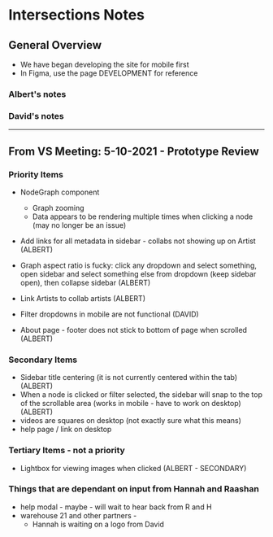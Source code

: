 # Intersections Notes

## General Overview

- We have began developing the site for mobile first
- In Figma, use the page DEVELOPMENT for reference

### Albert's notes

### David's notes

---

## From VS Meeting: 5-10-2021 - Prototype Review

### Priority Items

- NodeGraph component

  - Graph zooming
  - Data appears to be rendering multiple times when clicking a node (may no longer be an issue)

- Add links for all metadata in sidebar - collabs not showing up on Artist (ALBERT)
- Graph aspect ratio is fucky: click any dropdown and select something, open sidebar and select something else from dropdown (keep sidebar open), then collapse sidebar (ALBERT)
- Link Artists to collab artists (ALBERT)
- Filter dropdowns in mobile are not functional (DAVID)
- About page - footer does not stick to bottom of page when scrolled (ALBERT)

### Secondary Items

- Sidebar title centering (it is not currently centered within the tab) (ALBERT)
- When a node is clicked or filter selected, the sidebar will snap to the top of the scrollable area (works in mobile - have to work on desktop) (ALBERT)
- videos are squares on desktop (not exactly sure what this means)
- help page / link on desktop

### Tertiary Items - not a priority

- Lightbox for viewing images when clicked (ALBERT - SECONDARY)

### Things that are dependant on input from Hannah and Raashan

- help modal - maybe - will wait to hear back from R and H
- warehouse 21 and other partners -
  - Hannah is waiting on a logo from David
